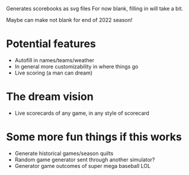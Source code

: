 Generates scorebooks as svg files
For now blank, filling in will take a bit.

Maybe can make not blank for end of 2022 season!

# Potential features
- Autofill in names/teams/weather
- In general more customizability in where things go
- Live scoring (a man can dream)

# The dream vision 
- Live scorecards of any game, in any style of scorecard

# Some more fun things if this works
- Generate historical games/season quilts
- Random game generator sent through another simulator?
- Generator game outcomes of super mega baseball LOL
